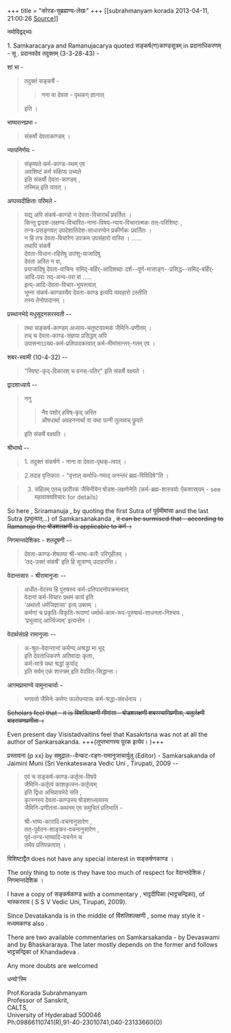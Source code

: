 +++
title = "कोरड-सुब्रह्मण्य-लेखः"
+++
[[subrahmanyam korada	2013-04-11, 21:00:26 [Source](https://groups.google.com/g/bvparishat/c/isTTwlbO_3w)]]



नमोविद्वद्भ्यः  

1\. Samkaracarya and Ramanujacarya quoted सङ्कर्ष(ण)काण्डसूत्रम् in प्रदानाधिकरणम् - सू . प्रदानवदेव तदुक्तम् (3-3-28-43) -

शां भा - 

> तदुक्तं सङ्कर्षे -  
>
> > नना वा देवता - पृथकग् ज्ञानात् 
>
> इति ।

भाष्यरत्नप्रभा -

> संकर्षो देवताकाण्डम् ।  

न्यायनिर्णयः -

> संकृष्यते कर्म-काण्ड-स्थम् एव  
> अवशिष्टं कर्म संक्षिप्य उच्यते  
> इति संकर्षो देवता-काण्डम् ,  
> तस्मिन्न् इति यावत् ।

  

अप्पय्यदीक्षिताः परिमले -

> यद्य् अपि संकर्ष-काण्डो न देवता-विचारार्थं प्रवर्तितः ।  
किन्तु द्वादश-लक्षण्य-विचारित-नाना-विषय-न्याय-विचारात्मकः तत्-परिशिष्टः ,  
तन्त्र-प्रसङ्गवत् उपदेशातिदेश-साधारण्येन प्रकीर्णकः प्रवर्तितः ।  
न हि तत्र देवता-विचारेण उपक्रम उपसंहारो वास्ति । ......  
तथापि संकर्षे  
देवता-विधान-रहितेषु उपांशु-याजादिषु  
देवता अस्ति न वा,  
प्रयाजादिषु देवता-वाचिनः समिद्-बर्हिर्-आदिशब्दाः दर्श--पूर्ण-मासाङ्ग--प्रसिद्ध--समिद्-बर्हिर्-आदि-पराः तद्-अन्य-परा वा .....  
इत्य्-आदि-देवता-विचार-भूयस्त्वात्  
भूम्ना संकर्ष-काण्डस्यैव देवता-काण्ड इत्यपि व्यवहारो ऽस्तीति  
तस्य तेनोपादानम् ।

  
प्रस्थानभेदे मधुसूदनसरस्वती --

> तथा सङ्कर्ष-काण्डम् अध्याय-चतुष्टयात्मकं जैमिनि-प्रणीतम् ।  
> तच् च देवता-काण्ड-संज्ञया प्रसिद्धम् अपि  
> उपासनाऽऽख्य-कर्म-प्रतिपादकत्वात् कर्म-मीमांसान्तर्-गतम् एव ।


शबर-स्वामी (10-4-32) --


> "स्विष्ट-कृद्-विकारश् च वनस्-पतिर्" इति संकर्षे वक्ष्यते ।

  

द्वादशाध्याये --

> ननु 
> 
>> नैव पशोर् हविष्-कृद् अस्ति  
>> औषधार्था अवहननार्था वा यथा पत्नी तुल्यवच् छ्रूयते  
> 
> इति संकर्षे वक्ष्यति ।




श्रीभाष्ये --

> 1\. तदुक्तं संकर्षणे - नाना वा देवता-पृथक्-त्वात् ।

> 2.तदाह वृत्तिकारः - "वृत्तात् कर्माधि-गमाद् अनन्तरं ब्रह्म-विविदिषे"ति ।

> 3. संहितम् एतच् छारीरकं जैमिनीयेन षोडश-लक्षणेनेति (कर्म-ब्रह्म-शास्त्रयोः ऐकशास्र्यम् - see महावाक्यविचारः for details)

So here , Sriramanuja , by quoting the first Sutra of पूर्वमीमांसा and the last Sutra (प्रभुत्वात्...) of Samkarsanakanda , ~~it can be surmised that - according to Ramanuja the षोडशलक्षणी is applicable to कर्म ।~~


निगमान्तदेशिकाः - शतदूषणी --

> देवता-काण्ड-शेषतया श्री-भाष्य-कारैः परिगृहीतम् ।  
> ’तद्-उक्तं संकर्षे’ इति हि सूत्राण्य् उदाहरन्ति।


वेदान्तसारः - श्रीरामानुजाः --

> अधीत-वेदस्य हि पुरुषस्य कर्म-प्रतिपादनोपक्रमत्वात्  
वेदानां कर्म-विचारः प्रथमं कार्य इति  
’अथातो धर्मजिज्ञासा’ इत्य् उक्तम् ।  
कर्मणां च प्रकृति-विकृति-रूपाणां धर्मार्थ-काम-रूप-पुरुषार्थ-साधनता-निश्चयः ,  
’प्रभुत्वाद् आर्त्विज्यम्’ इत्यन्तेन ।



वेदार्थसंग्रहे रामानुजाः --

> अ-श्रुत-वेदान्तानां कर्मण्य् अश्रद्धा मा भूद्  
> इति देवताधिकरणे अतिवादाः कृताः,  
> कर्म-मात्रे यथा श्रद्धां कुर्याद्  
> इति सर्वम् एकं शास्त्रम् इति वेदवित्-सिद्धान्तः।

आगमप्रामाण्ये यामुनाचार्याः -

> भगवतो जैमिनेः कर्मणः फलोपन्यासः कर्म-श्रद्धा-संवर्धनाय ।


~~Scholars feel that - it is विंशतिलक्षणी मीमांसा - षोडशलक्षणी शबरस्वामिप्रणीता, चतुर्लक्ष्णी बादरायणप्रणीता ।~~

Even present day Visistadvaitins feel that Kasakrtsna was not at all the author of Sankarsakanda. +++(लुप्तभागस्य पूरक इत्येव। )+++

प्रस्तावना (p xx) by समुद्राल--वेन्कट-रङ्ग-रामानुजाचार्युलु (Editor) - Samkarsakanda of Jaimini Muni (Sri Venkateswara Vedic Uni , Tirupati, 2009 --

> एवं च सङ्कर्ष-काण्ड-कर्तृत्व-विषये  
> जैमिनि-कर्तृत्वं काशकृत्स्न-कर्तृत्वम्  
> इति द्विधा अभिप्रायभेदे सति ,  
> कृत्स्नस्य देवता-काण्डस्य षोडशाध्यायस्य  
> जैमिनि-प्रणीतत्व-कथनम् एव समुचितं प्रतिभाति -
>
> श्री-भाष्य-कारादि-वचनानुसारेण ,  
तत्-पूर्वतन-शाङ्कर-वचनानुसारेण ,  
पूर्व-तन्त्र-भाष्यादि-वचनेन च  
तथैव प्रतिपन्नत्वात् ।


विशिष्टाद्वैत does not have any special interest in सङ्कर्षणकाण्ड ।

The only thing to note is they have too much of respect for वेदान्तदेशिक / निगमान्तदेशिक ।

I have a copy of सङ्कर्षकाण्ड with a commentary , भाट्टदीपिका (भाट्टचन्द्रिका), of भास्करराय ( S S V Vedic Uni, Tirupati, 2009).

Since Devatakanda is in the middle of विंशतिशलक्षणी , some may style it - मध्यमकाण्ड also .

There are two available commentaries on Samkarsakanda - by Devaswami and by Bhaskararaya. The later mostly depends on the former and follows भाट्टचन्द्रिका of Khandadeva .

Any more doubts are welcomed

  

धन्यो’स्मि



Prof.Korada Subrahmanyam  
Professor of Sanskrit,  
CALTS,  
University of Hyderabad 500046  
Ph:09866110741(R),91-40-23010741,040-23133660(O)  
  
  
  
  

